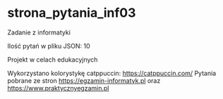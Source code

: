 # strona_pytania_inf03
Zadanie z informatyki

Ilość pytań w pliku JSON: 10

Projekt w celach edukacyjnych

Wykorzystano kolorystykę catppuccin: https://catppuccin.com/
Pytania pobrane ze stron https://egzamin-informatyk.pl oraz https://www.praktycznyegzamin.pl
